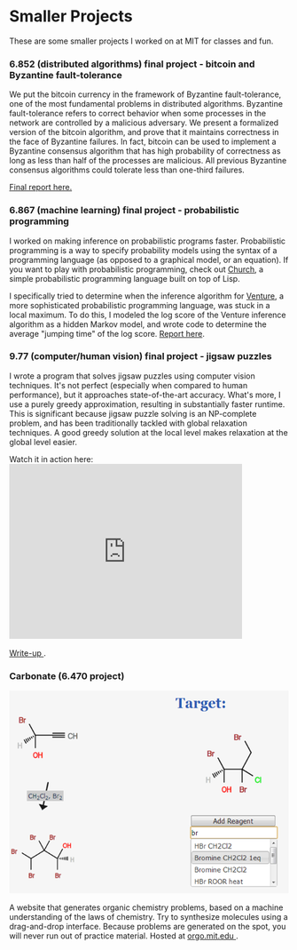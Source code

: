 ---
---

Smaller Projects
================

These are some smaller projects I worked on at MIT for classes and fun.

<h3> 6.852 (distributed algorithms) final project - bitcoin and Byzantine fault-tolerance </h3>

<p>
We put the bitcoin currency in the framework of Byzantine fault-tolerance, one of the most fundamental problems in distributed algorithms.  Byzantine fault-tolerance refers to correct behavior when some processes in the network are controlled by a malicious adversary.  We present a formalized version of the bitcoin algorithm, and prove that it maintains correctness in the face of Byzantine failures.  In fact, bitcoin can be used to implement a Byzantine consensus algorithm that has high probability of correctness as long as less than half of the processes are malicious.  All previous Byzantine consensus algorithms could tolerate less than one-third failures.  
</p>

<p>
<a href="/projects/bitcoin.pdf">Final report here.</a>
</p>

<h3> 6.867 (machine learning) final project - probabilistic programming </h3>

<p>
I worked on making inference on probabilistic programs faster.  Probabilistic programming is a way to specify probability models using the syntax of a programming language (as opposed to a graphical model, or an equation).  If you want to play with probabilistic programming, check out <a href="http://projects.csail.mit.edu/church/wiki/Church">Church</a>, a simple probabilistic programming language built on top of Lisp.
</p>

<p>
I specifically tried to determine when the inference algorithm for <a href="http://probcomp.csail.mit.edu/venture/">Venture</a>, a more sophisticated probabilistic programming language, was stuck in a local maximum.  To do this, I modeled the log score of the Venture inference algorithm as a hidden Markov model, and wrote code to determine the average "jumping time" of the log score.  <a href="/projects/6.867_final.pdf">Report here</a>.
</p> 

<h3> 9.77 (computer/human vision) final project - jigsaw puzzles </h3>

<p>
I wrote a program that solves jigsaw puzzles using computer vision techniques.  It's not perfect (especially when compared to human performance), but it approaches state-of-the-art accuracy.  What's more, I use a purely greedy approximation, resulting in substantially faster runtime.  This is significant because jigsaw puzzle solving is an NP-complete problem, and has been traditionally tackled with global relaxation techniques.  A good greedy solution at the local level makes relaxation at the global level easier.
</p>

<p>
Watch it in action here:
<br />
<iframe width="420" height="315" src="http://youtube.com/embed/-oG4REJcXg8" frameborder="0" allowfullscreen></iframe>
</p>

<p>
<a href="/projects/jigsaw.pdf"> Write-up </a>.
</p>

<h3> Carbonate (6.470 project) </h3>
<img src="/carbonate.png" />
<p>
A website that generates organic chemistry problems, based on a machine understanding of the laws of chemistry.  Try to synthesize molecules using a drag-and-drop interface.  Because problems are generated on the spot, you will never run out of practice material.  Hosted at <a href="http://orgo.mit.edu"> orgo.mit.edu </a>.
</p>
